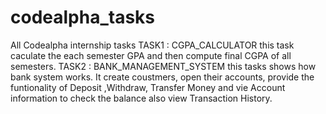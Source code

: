 # codealpha_tasks
All Codealpha internship tasks
TASK1 :   CGPA_CALCULATOR this task caculate the each semester GPA and then compute final CGPA of all semesters.
TASK2 :   BANK_MANAGEMENT_SYSTEM this tasks shows how bank system works. It create coustmers, open their accounts, provide the             funtionality of Deposit ,Withdraw, Transfer Money and vie Account information to check the balance also view                     Transaction History.
